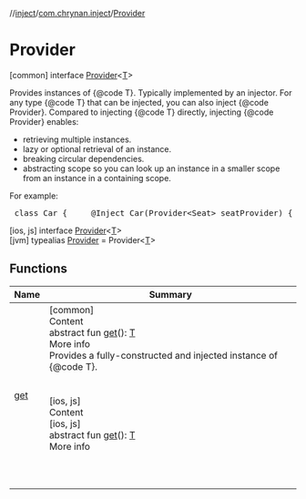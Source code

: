 //[inject](../../../index.md)/[com.chrynan.inject](../index.md)/[Provider](index.md)



# Provider  
 [common] interface [Provider](index.md)<[T](index.md)>

Provides instances of {@code T}. Typically implemented by an injector. For any type {@code T} that can be injected, you can also inject {@code Provider<T>}. Compared to injecting {@code T} directly, injecting {@code Provider<T>} enables:



<ul> <li>retrieving multiple instances.</li> <li>lazy or optional retrieval of an instance.</li> <li>breaking circular dependencies.</li> <li>abstracting scope so you can look up an instance in a smaller scope     from an instance in a containing scope.</li> </ul>



<p>For example:



<pre> class Car {     &#064;Inject Car(Provider&lt;Seat> seatProvider) {       Seat driver = seatProvider.get();       Seat passenger = seatProvider.get();       ...     } }</pre>

   
 [ios, js] interface [Provider](index.md)<[T](index.md)>   
 [jvm] typealias [Provider](index.md) = Provider<[T](index.md)>   


## Functions  
  
|  Name |  Summary | 
|---|---|
| <a name="com.chrynan.inject/Provider/get/#/PointingToDeclaration/"></a>[get](get.md)| <a name="com.chrynan.inject/Provider/get/#/PointingToDeclaration/"></a>[common]  <br>Content  <br>abstract fun [get](get.md)(): [T](index.md)  <br>More info  <br>Provides a fully-constructed and injected instance of {@code T}.  <br><br><br>[ios, js]  <br>Content  <br>[ios, js]  <br>abstract fun [get](get.md)(): [T](index.md)  <br>More info  <br>  <br><br><br>|

